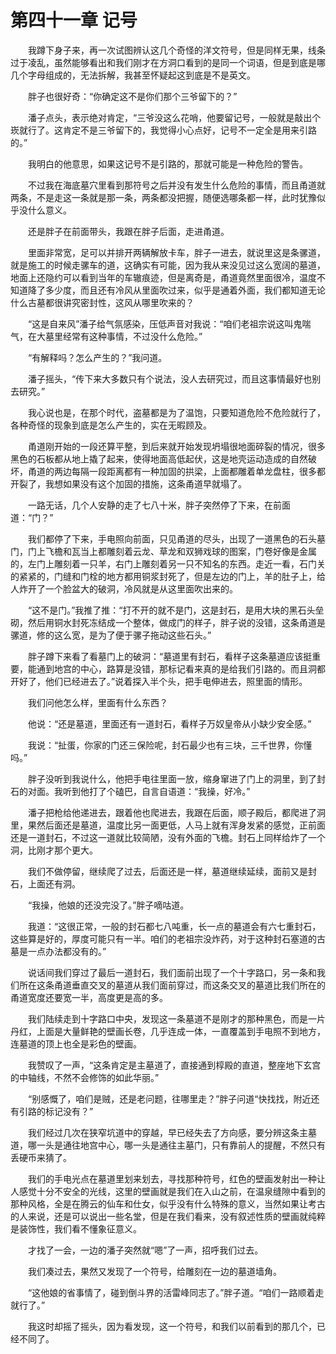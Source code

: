 # 第四十一章 记号


　　我蹲下身子来，再一次试图辨认这几个奇怪的洋文符号，但是同样无果，线条过于凌乱，虽然能够看出和我们刚才在方洞口看到的是同一个词语，但是到底是哪几个字母组成的，无法拆解，我甚至怀疑起这到底是不是英文。  

　　胖子也很好奇：“你确定这不是你们那个三爷留下的？”  

　　潘子点头，表示绝对肯定，“三爷没这么花哨，他要留记号，一般就是敲出个崁就行了。这肯定不是三爷留下的，我觉得小心点好，记号不一定全是用来引路的。”  

　　我明白的他意思，如果这记号不是引路的，那就可能是一种危险的警告。  

　　不过我在海底墓穴里看到那符号之后并没有发生什么危险的事情，而且甬道就两条，不是走这一条就是那一条，两条都没把握，随便选哪条都一样，此时犹豫似乎没什么意义。  

　　还是胖子在前面带头，我跟在胖子后面，走进甬道。  

　　里面非常宽，足可以并排开两辆解放卡车，胖子一进去，就说里这是条骡道，就是施工的时候走骡车的道，这确实有可能，因为我从来没见过这么宽阔的墓道，地面上还隐约可以看到当年的车辙痕迹，但是离奇是，甬道竟然里面很冷，温度不知道降了多少度，而且还有冷风从里面吹过来，似乎是通着外面，我们都知道无论什么古墓都很讲究密封性，这风从哪里吹来的？  

　　“这是自来风”潘子给气氛感染，压低声音对我说：“咱们老祖宗说这叫鬼喘气，在大墓里经常有这种事情，不过没什么危险。”  

　　“有解释吗？怎么产生的？”我问道。  

　　潘子摇头，“传下来大多数只有个说法，没人去研究过，而且这事情最好也别去研究。”  

　　我心说也是，在那个时代，盗墓都是为了温饱，只要知道危险不危险就行了，各种奇怪的现象到底是怎么产生的，实在无暇顾及。  

　　甬道刚开始的一段还算平整，到后来就开始发现坍塌很地面碎裂的情况，很多黑色的石板都从地上撬了起来，使得地面高低起伏，这是地壳运动造成的自然破坏，甬道的两边每隔一段距离都有一种加固的拱梁，上面都雕着单龙盘柱，很多都开裂了，我想如果没有这个加固的措施，这条甬道早就塌了。  

　　一路无话，几个人安静的走了七八十米，胖子突然停了下来，在前面道：“门？”  

　　我们都停了下来，手电照向前面，只见甬道的尽头，出现了一道黑色的石头墓门，门上飞檐和瓦当上都雕刻着云龙、草龙和双狮戏球的图案，门卷好像是金属的，左门上雕刻着一只羊，右门上雕刻着另一只不知名的东西。走近一看，石门关的紧紧的，门缝和门栓的地方都用铜浆封死了，但是左边的门上，羊的肚子上，给人炸开了一个脸盆大的破洞，冷风就是从这里面吹出来的。  

　　“这不是门。”我推了推：“打不开的就不是门，这是封石，是用大块的黑石头垒砌，然后用铜水封死冻结成一个整体，做成门的样子，胖子说的没错，这条甬道是骡道，修的这么宽，是为了便于骡子拖动这些石头。”  

　　胖子蹲下来看了看墓门上的破洞：“墓道里有封石，看样子这条墓道应该挺重要，能通到地宫的中心，路算是没错，那标记看来真的是给我们引路的。而且洞都开好了，他们已经进去了。”说着探入半个头，把手电伸进去，照里面的情形。  

　　我们问他怎么样，里面有什么东西？  

　　他说：“还是墓道，里面还有一道封石，看样子万奴皇帝从小缺少安全感。”  

　　我说：“扯蛋，你家的门还三保险呢，封石最少也有三块，三千世界，你懂吗。”  

　　胖子没听到我说什么，他把手电往里面一放，缩身窜进了门上的洞里，到了封石的对面。我听到他打了个磕巴，自言自语道：“我操，好冷。”  

　　潘子把枪给他递进去，跟着他也爬进去，我跟在后面，顺子殿后，都爬进了洞里，果然后面还是墓道，温度比另一面更低，人马上就有浑身发紧的感觉，正前面还是一道封石，不过这一道就比较简陋，没有外面的飞檐。封石上同样给炸了一个洞，比刚才那个更大。  

　　我们不做停留，继续爬了过去，后面还是一样，墓道继续延续，面前又是封石，上面还有洞。  

　　“我操，他娘的还没完没了。”胖子嘀咕道。  

　　我道：“这很正常，一般的封石都七八吨重，长一点的墓道会有六七重封石，这些算是好的，厚度可能只有一半。咱们的老祖宗没炸药，对于这种封石塞道的古墓是一点办法都没有的。”  

　　说话间我们穿过了最后一道封石，我们面前出现了一个十字路口，另一条和我们所在这条甬道垂直交叉的墓道从我们面前穿过，而这条交叉的墓道比我们所在的甬道宽度还要宽一半，高度更是高的多。  

　　我们陆续走到十字路口中央，发现这一条墓道不是刚才的那种黑色，而是一片丹红，上面是大量鲜艳的壁画长卷，几乎连成一体，一直覆盖到手电照不到地方，连墓道的顶上也全是彩色的壁画。  

　　我赞叹了一声，“这条肯定是主墓道了，直接通到椁殿的直道，整座地下玄宫的中轴线，不然不会修饰的如此华丽。”  

　　“别感慨了，咱们是贼，还是老问题，往哪里走？”胖子问道“快找找，附近还有引路的标记没有？”  

　　我们经过几次在狭窄坑道中的穿越，早已经失去了方向感，要分辨这条主墓道，哪一头是通往地宫中心，哪一头是通往主墓门，只有靠前人的提醒，不然只有丢硬币来猜了。  

　　我们的手电光点在墓道里划来划去，寻找那种符号，红色的壁画发射出一种让人感觉十分不安全的光线，这里的壁画就是我们在入山之前，在温泉缝隙中看到的那种风格，全是在腾云的仙车和仕女，似乎没有什么特殊的意义，当然如果让考古的人来说，还是可以说出一些名堂，但是在我们看来，没有叙述性质的壁画就纯粹是装饰性，我们看不懂象征意义。  

　　才找了一会，一边的潘子突然就“嗯”了一声，招呼我们过去。  

　　我们凑过去，果然又发现了一个符号，给雕刻在一边的墓道墙角。  

　　“这他娘的省事情了，碰到倒斗界的活雷峰同志了。”胖子道。“咱们一路顺着走就行了。”  

　　我这时却摇了摇头，因为看发现，这一个符号，和我们以前看到的那几个，已经不同了。

